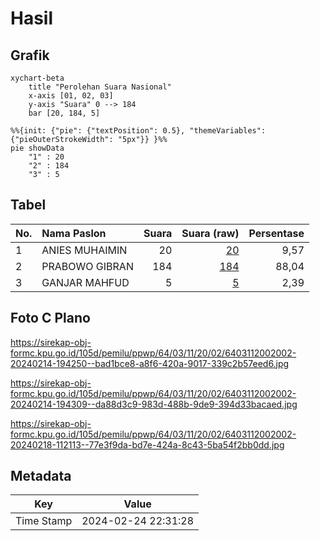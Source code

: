 # Hasil

## Grafik

```mermaid
xychart-beta
    title "Perolehan Suara Nasional"
    x-axis [01, 02, 03]
    y-axis "Suara" 0 --> 184
    bar [20, 184, 5]
```

```mermaid
%%{init: {"pie": {"textPosition": 0.5}, "themeVariables": {"pieOuterStrokeWidth": "5px"}} }%%
pie showData
    "1" : 20
    "2" : 184
    "3" : 5
```

## Tabel

| No. | Nama Paslon    | Suara | Suara (raw) | Persentase |
|:--- |:-------------- | -----:| -----------:| ----------:|
| 1   | ANIES MUHAIMIN | 20    | [20][p-1]   | 9,57       |
| 2   | PRABOWO GIBRAN | 184   | [184][p-2]  | 88,04      |
| 3   | GANJAR MAHFUD  | 5     | [5][p-3]    | 2,39       |


[p-1]: https://github.com/gigit-pemilu/pemilu-2024/blob/main/pilpres/hitung-suara/sub/64-kalimantan-timur/sub/03-berau/sub/11-maratua/sub/2002-payung-payung/sub/002-tps/sub/paslon-1.txt
[p-2]: https://github.com/gigit-pemilu/pemilu-2024/blob/main/pilpres/hitung-suara/sub/64-kalimantan-timur/sub/03-berau/sub/11-maratua/sub/2002-payung-payung/sub/002-tps/sub/paslon-2.txt
[p-3]: https://github.com/gigit-pemilu/pemilu-2024/blob/main/pilpres/hitung-suara/sub/64-kalimantan-timur/sub/03-berau/sub/11-maratua/sub/2002-payung-payung/sub/002-tps/sub/paslon-3.txt

## Foto C Plano

https://sirekap-obj-formc.kpu.go.id/105d/pemilu/ppwp/64/03/11/20/02/6403112002002-20240214-194250--bad1bce8-a8f6-420a-9017-339c2b57eed6.jpg

https://sirekap-obj-formc.kpu.go.id/105d/pemilu/ppwp/64/03/11/20/02/6403112002002-20240214-194309--da88d3c9-983d-488b-9de9-394d33bacaed.jpg

https://sirekap-obj-formc.kpu.go.id/105d/pemilu/ppwp/64/03/11/20/02/6403112002002-20240218-112113--77e3f9da-bd7e-424a-8c43-5ba54f2bb0dd.jpg


## Metadata

| Key        | Value               |
| ---------- | ------------------- |
| Time Stamp | 2024-02-24 22:31:28 |



